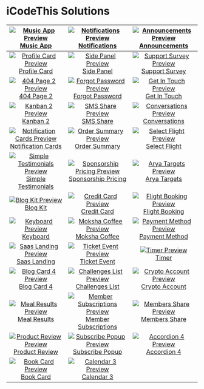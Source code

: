 # iCodeThis Solutions

| [![Music App Preview](https://shismqklzntzxworibfn.supabase.co/storage/v1/object/public/previews/8aaf92f2-d7f3-4140-afc0-79722826b37a.png)Music App](https://icodethis.com/submissions/15876) | [![Notifications Preview](https://shismqklzntzxworibfn.supabase.co/storage/v1/object/public/previews/84bd69a7-4c80-4ed0-849e-e92f75f3f693.png)Notifications](https://icodethis.com/submissions/16051) | [![Announcements Preview](https://shismqklzntzxworibfn.supabase.co/storage/v1/object/public/previews/3fa0eb1c-10cc-48ca-97bb-c84fdc77b4cf.png)Announcements](https://icodethis.com/submissions/15457) |
| :---: | :---: | :---: |
| [![Profile Card Preview](https://shismqklzntzxworibfn.supabase.co/storage/v1/object/public/previews/6f264bcd-8763-4aec-8c91-5eaf5d625a22.png)Profile Card](https://icodethis.com/submissions/16191) | [![Side Panel Preview](https://shismqklzntzxworibfn.supabase.co/storage/v1/object/public/previews/6a5fbfcc-fc32-48db-b061-898780950ba4.png)Side Panel](https://icodethis.com/submissions/16341) | [![Support Survey Preview](https://shismqklzntzxworibfn.supabase.co/storage/v1/object/public/previews/f10e1923-3bb8-4180-9382-05c5a9366ed2.png)Support Survey](https://icodethis.com/submissions/14823) |
| [![404 Page 2 Preview](https://shismqklzntzxworibfn.supabase.co/storage/v1/object/public/previews/32116a19-3bb8-4409-a4ad-66120de33c0b.png)404 Page 2](https://icodethis.com/submissions/16597) | [![Forgot Password Preview](https://shismqklzntzxworibfn.supabase.co/storage/v1/object/public/previews/b7e4049b-8805-4c40-8f5f-6a83625abd49.png)Forgot Password](https://icodethis.com/submissions/16732) | [![Get In Touch Preview](https://shismqklzntzxworibfn.supabase.co/storage/v1/object/public/previews/df3206db-ca0f-46e7-b328-b1ab457ed33d.png)Get In Touch](https://icodethis.com/submissions/16872) |
| [![Kanban 2 Preview](https://shismqklzntzxworibfn.supabase.co/storage/v1/object/public/previews/2becca64-4f03-458b-8ba8-59569d67daf4.png)Kanban 2](https://icodethis.com/submissions/17026) | [![SMS Share Preview](https://shismqklzntzxworibfn.supabase.co/storage/v1/object/public/previews/67cd6dc8-d70e-42c4-9f2a-fec59474ea48.png)SMS Share](https://icodethis.com/submissions/17263) | [![Conversations Preview](https://shismqklzntzxworibfn.supabase.co/storage/v1/object/public/previews/4b6a53fe-fd6c-47ad-8e35-f34880da9826.png)Conversations](https://icodethis.com/submissions/17368) |
| [![Notification Cards Preview](https://shismqklzntzxworibfn.supabase.co/storage/v1/object/public/previews/01139d0d-534f-40df-bda9-fe10a0e9dc3f.png)Notification Cards](https://icodethis.com/submissions/17455) | [![Order Summary Preview](https://shismqklzntzxworibfn.supabase.co/storage/v1/object/public/previews/68b3b010-5289-4442-a525-01696ec21172.png)Order Summary](https://icodethis.com/submissions/17614) | [![Select Flight Preview](https://shismqklzntzxworibfn.supabase.co/storage/v1/object/public/previews/82660461-d3ac-43fc-983a-489f767f4721.png)Select Flight](https://icodethis.com/submissions/17922) |
| [![Simple Testimonials Preview](https://shismqklzntzxworibfn.supabase.co/storage/v1/object/public/previews/f07121a1-0738-4a1d-af60-ee3c94957c91.png)Simple Testimonials](https://icodethis.com/submissions/18130) | [![Sponsorship Pricing Preview](https://shismqklzntzxworibfn.supabase.co/storage/v1/object/public/previews/c2b311fa-6f04-4b41-96ec-6952a0813b76.png)Sponsorship Pricing](https://icodethis.com/submissions/18306) | [![Arya Targets Preview](https://shismqklzntzxworibfn.supabase.co/storage/v1/object/public/previews/09cd4c42-d9d5-4d13-8e25-b218fed43865.png)Arya Targets](https://icodethis.com/submissions/18609) |
| [![Blog Kit Preview](https://shismqklzntzxworibfn.supabase.co/storage/v1/object/public/previews/7253f654-4d2d-490a-871b-2bba33f4a578.png)Blog Kit](https://icodethis.com/submissions/18711) | [![Credit Card Preview](https://shismqklzntzxworibfn.supabase.co/storage/v1/object/public/previews/f143b92b-8600-481d-9a5a-47b72bbfbeab.png)Credit Card](https://icodethis.com/submissions/18881) | [![Flight Booking Preview](https://shismqklzntzxworibfn.supabase.co/storage/v1/object/public/previews/471ecf1d-9778-4f3f-946a-5bbf5cadd1f4.png)Flight Booking](https://icodethis.com/submissions/19049) |
| [![Keyboard Preview](https://shismqklzntzxworibfn.supabase.co/storage/v1/object/public/previews/227ce8ad-1e3f-4446-b45e-cbec2b83c809.png)Keyboard](https://icodethis.com/submissions/19190) | [![Moksha Coffee Preview](https://shismqklzntzxworibfn.supabase.co/storage/v1/object/public/previews/533e6e28-2e5e-4e6e-8e61-3041270fc414.png)Moksha Coffee](https://icodethis.com/submissions/19344) | [![Payment Method Preview](https://shismqklzntzxworibfn.supabase.co/storage/v1/object/public/previews/bee195d8-cd7b-42cc-83dc-7f0908400dfb.png)Payment Method](https://icodethis.com/submissions/19580) |
| [![Saas Landing Preview](https://shismqklzntzxworibfn.supabase.co/storage/v1/object/public/previews/2c044767-dd0d-424e-80ae-3344bb571360.png)Saas Landing](https://icodethis.com/submissions/19822) | [![Ticket Event Preview](https://shismqklzntzxworibfn.supabase.co/storage/v1/object/public/previews/bc299298-1087-4c67-8e3d-a320a47d6a43.png)Ticket Event](https://icodethis.com/submissions/20123) | [![Timer Preview](https://shismqklzntzxworibfn.supabase.co/storage/v1/object/public/previews/74f0f6d9-571e-4580-a951-2aed7000b810.png)Timer](https://icodethis.com/submissions/20261) |
| [![Blog Card 4 Preview](https://shismqklzntzxworibfn.supabase.co/storage/v1/object/public/previews/103f4853-975d-401e-b855-5db20a2707ca.png)Blog Card 4](https://icodethis.com/submissions/20576) | [![Challenges List Preview](https://shismqklzntzxworibfn.supabase.co/storage/v1/object/public/previews/c17a1ab6-39d2-404b-9d09-ce5823bd8c59.png)Challenges List](https://icodethis.com/submissions/20700) | [![Crypto Account Preview](https://shismqklzntzxworibfn.supabase.co/storage/v1/object/public/previews/7b9d1ba3-20a1-4163-8fab-995ecb36e28a.png)Crypto Account](https://icodethis.com/submissions/20936) |
| [![Meal Results Preview](https://shismqklzntzxworibfn.supabase.co/storage/v1/object/public/previews/c4911d0e-0e9e-4273-895f-33f15c07fcf8.png)Meal Results](https://icodethis.com/submissions/21291) | [![Member Subscriptions Preview](https://shismqklzntzxworibfn.supabase.co/storage/v1/object/public/previews/2e4bd89d-f52d-4eb3-be86-5f6eeaa098b0.png)Member Subscriptions](https://icodethis.com/submissions/21482) | [![Members Share Preview](https://shismqklzntzxworibfn.supabase.co/storage/v1/object/public/previews/44ae66d9-48b9-41c4-987b-592358a47c50.png)Members Share](https://icodethis.com/submissions/25488) |
| [![Product Review Preview](https://shismqklzntzxworibfn.supabase.co/storage/v1/object/public/previews/b135de6e-8f96-41a1-81bb-fe7827ed7139.png)Product Review](https://icodethis.com/submissions/26060) | [![Subscribe Popup Preview](https://shismqklzntzxworibfn.supabase.co/storage/v1/object/public/previews/0d30002c-2410-4d1f-b294-9c8287532b89.png)Subscribe Popup](https://icodethis.com/submissions/26388) | [![Accordion 4 Preview](https://shismqklzntzxworibfn.supabase.co/storage/v1/object/public/previews/19e2f07b-7e7e-4fdb-a663-f5a2b850c5d3.png)Accordion 4](https://icodethis.com/submissions/26632) |
| [![Book Card Preview](https://shismqklzntzxworibfn.supabase.co/storage/v1/object/public/previews/f1762ed3-e586-45e7-8834-3c431f12c135.png)Book Card](https://icodethis.com/submissions/27116) | [![Calendar 3 Preview](https://shismqklzntzxworibfn.supabase.co/storage/v1/object/public/previews/9b22b3c9-b09f-48ab-b89d-2bff7c161fc5.png)Calendar 3](https://icodethis.com/submissions/27401) |  |